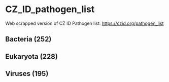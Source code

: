# CZ_ID_pathogen_list
Web scrapped version of CZ ID Pathogen list: https://czid.org/pathogen_list

## Bacteria (252)
## Eukaryota (228)
## Viruses (195)
